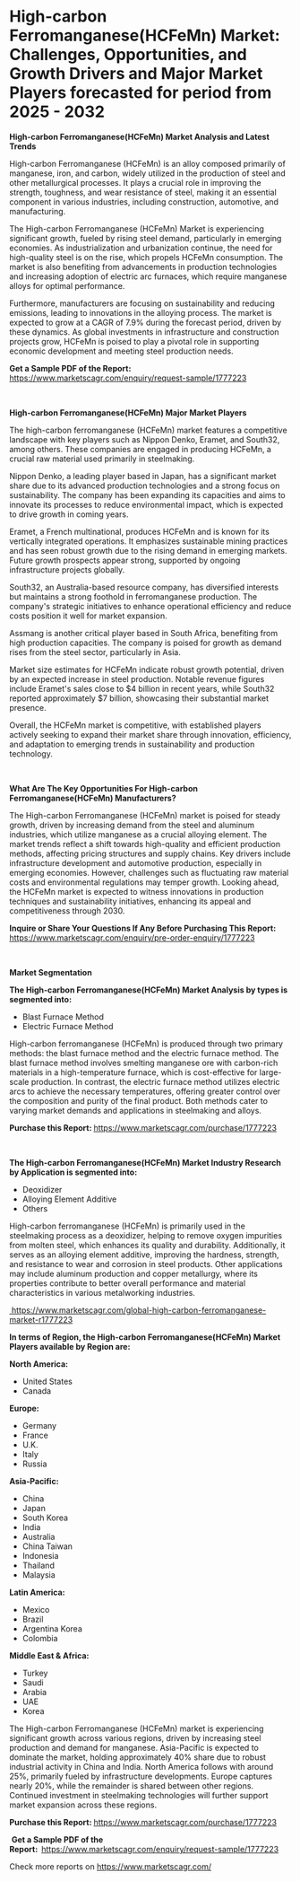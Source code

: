 <p><h1>High-carbon Ferromanganese(HCFeMn) Market: Challenges, Opportunities, and Growth Drivers and Major Market Players forecasted for period from 2025 - 2032</h1></p><p><strong>High-carbon Ferromanganese(HCFeMn) Market Analysis and Latest Trends</strong></p>
<p><p>High-carbon Ferromanganese (HCFeMn) is an alloy composed primarily of manganese, iron, and carbon, widely utilized in the production of steel and other metallurgical processes. It plays a crucial role in improving the strength, toughness, and wear resistance of steel, making it an essential component in various industries, including construction, automotive, and manufacturing.</p><p>The High-carbon Ferromanganese (HCFeMn) Market is experiencing significant growth, fueled by rising steel demand, particularly in emerging economies. As industrialization and urbanization continue, the need for high-quality steel is on the rise, which propels HCFeMn consumption. The market is also benefiting from advancements in production technologies and increasing adoption of electric arc furnaces, which require manganese alloys for optimal performance. </p><p>Furthermore, manufacturers are focusing on sustainability and reducing emissions, leading to innovations in the alloying process. The market is expected to grow at a CAGR of 7.9% during the forecast period, driven by these dynamics. As global investments in infrastructure and construction projects grow, HCFeMn is poised to play a pivotal role in supporting economic development and meeting steel production needs.</p></p>
<p><strong>Get a Sample PDF of the Report:&nbsp;</strong> <a href="https://www.marketscagr.com/enquiry/request-sample/1777223?utm_campaign=2648&utm_medium=2&utm_source=Github&utm_content=ia&utm_term=03042025&utm_id=high-carbon-ferromanganesehcfemn">https://www.marketscagr.com/enquiry/request-sample/1777223</a></p>
<p>&nbsp;</p>
<p><strong>High-carbon Ferromanganese(HCFeMn) Major Market Players</strong></p>
<p><p>The high-carbon ferromanganese (HCFeMn) market features a competitive landscape with key players such as Nippon Denko, Eramet, and South32, among others. These companies are engaged in producing HCFeMn, a crucial raw material used primarily in steelmaking.</p><p>Nippon Denko, a leading player based in Japan, has a significant market share due to its advanced production technologies and a strong focus on sustainability. The company has been expanding its capacities and aims to innovate its processes to reduce environmental impact, which is expected to drive growth in coming years.</p><p>Eramet, a French multinational, produces HCFeMn and is known for its vertically integrated operations. It emphasizes sustainable mining practices and has seen robust growth due to the rising demand in emerging markets. Future growth prospects appear strong, supported by ongoing infrastructure projects globally.</p><p>South32, an Australia-based resource company, has diversified interests but maintains a strong foothold in ferromanganese production. The company's strategic initiatives to enhance operational efficiency and reduce costs position it well for market expansion. </p><p>Assmang is another critical player based in South Africa, benefiting from high production capacities. The company is poised for growth as demand rises from the steel sector, particularly in Asia.</p><p>Market size estimates for HCFeMn indicate robust growth potential, driven by an expected increase in steel production. Notable revenue figures include Eramet's sales close to $4 billion in recent years, while South32 reported approximately $7 billion, showcasing their substantial market presence.</p><p>Overall, the HCFeMn market is competitive, with established players actively seeking to expand their market share through innovation, efficiency, and adaptation to emerging trends in sustainability and production technology.</p></p>
<p>&nbsp;</p>
<p><strong>What Are The Key Opportunities For High-carbon Ferromanganese(HCFeMn) Manufacturers?</strong></p>
<p><p>The High-carbon Ferromanganese (HCFeMn) market is poised for steady growth, driven by increasing demand from the steel and aluminum industries, which utilize manganese as a crucial alloying element. The market trends reflect a shift towards high-quality and efficient production methods, affecting pricing structures and supply chains. Key drivers include infrastructure development and automotive production, especially in emerging economies. However, challenges such as fluctuating raw material costs and environmental regulations may temper growth. Looking ahead, the HCFeMn market is expected to witness innovations in production techniques and sustainability initiatives, enhancing its appeal and competitiveness through 2030.</p></p>
<p><strong>Inquire or Share Your Questions If Any Before Purchasing This Report:</strong> <a href="https://www.marketscagr.com/enquiry/pre-order-enquiry/1777223?utm_campaign=2648&utm_medium=2&utm_source=Github&utm_content=ia&utm_term=03042025&utm_id=high-carbon-ferromanganesehcfemn">https://www.marketscagr.com/enquiry/pre-order-enquiry/1777223</a></p>
<p>&nbsp;</p>
<p><strong>Market Segmentation</strong></p>
<p><strong>The High-carbon Ferromanganese(HCFeMn) Market Analysis by types is segmented into:</strong></p>
<p><ul><li>Blast Furnace Method</li><li>Electric Furnace Method</li></ul></p>
<p><p>High-carbon ferromanganese (HCFeMn) is produced through two primary methods: the blast furnace method and the electric furnace method. The blast furnace method involves smelting manganese ore with carbon-rich materials in a high-temperature furnace, which is cost-effective for large-scale production. In contrast, the electric furnace method utilizes electric arcs to achieve the necessary temperatures, offering greater control over the composition and purity of the final product. Both methods cater to varying market demands and applications in steelmaking and alloys.</p></p>
<p><strong>Purchase this Report:&nbsp;</strong><a href="https://www.marketscagr.com/purchase/1777223?utm_campaign=2648&utm_medium=2&utm_source=Github&utm_content=ia&utm_term=03042025&utm_id=high-carbon-ferromanganesehcfemn">https://www.marketscagr.com/purchase/1777223</a></p>
<p>&nbsp;</p>
<p><strong>The High-carbon Ferromanganese(HCFeMn) Market Industry Research by Application is segmented into:</strong></p>
<p><ul><li>Deoxidizer</li><li>Alloying Element Additive</li><li>Others</li></ul></p>
<p><p>High-carbon ferromanganese (HCFeMn) is primarily used in the steelmaking process as a deoxidizer, helping to remove oxygen impurities from molten steel, which enhances its quality and durability. Additionally, it serves as an alloying element additive, improving the hardness, strength, and resistance to wear and corrosion in steel products. Other applications may include aluminum production and copper metallurgy, where its properties contribute to better overall performance and material characteristics in various metalworking industries.</p></p>
<p><a href="https://www.marketscagr.com/global-high-carbon-ferromanganese-market-r1777223?utm_campaign=2648&utm_medium=2&utm_source=Github&utm_content=ia&utm_term=03042025&utm_id=high-carbon-ferromanganesehcfemn">&nbsp;https://www.marketscagr.com/global-high-carbon-ferromanganese-market-r1777223</a></p>
<p><strong>In terms of Region, the High-carbon Ferromanganese(HCFeMn) Market Players available by Region are:</strong></p>
<p>
    <p> <strong> North America: </strong>
        <ul>
            <li>United States</li>
            <li>Canada</li>
        </ul>
        </p> 
    <p> <strong> Europe: </strong>
        <ul>
            <li>Germany</li>
            <li>France</li>
            <li>U.K.</li>
            <li>Italy</li>
            <li>Russia</li>
        </ul>
        </p> 
    <p> <strong> Asia-Pacific: </strong>
        <ul>
            <li>China</li>
            <li>Japan</li>
            <li>South Korea</li>
            <li>India</li>
            <li>Australia</li>
            <li>China Taiwan</li>
            <li>Indonesia</li>
            <li>Thailand</li>
            <li>Malaysia</li>
        </ul>
        </p> 
    <p> <strong> Latin America: </strong>
        <ul>
            <li>Mexico</li>
            <li>Brazil</li>
            <li>Argentina Korea</li>
            <li>Colombia</li>
        </ul>
        </p> 
    <p> <strong> Middle East & Africa: </strong>
        <ul>
            <li>Turkey</li>
            <li>Saudi</li>
            <li>Arabia</li>
            <li>UAE</li>
            <li>Korea</li>
        </ul>
    </p>
    </p>
<p><p>The High-carbon Ferromanganese (HCFeMn) market is experiencing significant growth across various regions, driven by increasing steel production and demand for manganese. Asia-Pacific is expected to dominate the market, holding approximately 40% share due to robust industrial activity in China and India. North America follows with around 25%, primarily fueled by infrastructure developments. Europe captures nearly 20%, while the remainder is shared between other regions. Continued investment in steelmaking technologies will further support market expansion across these regions.</p></p>
<p><strong>Purchase this Report: </strong><a href="https://www.marketscagr.com/purchase/1777223?utm_campaign=2648&utm_medium=2&utm_source=Github&utm_content=ia&utm_term=03042025&utm_id=high-carbon-ferromanganesehcfemn">https://www.marketscagr.com/purchase/1777223</a></p>
<p>&nbsp;<strong>Get a Sample PDF of the Report:&nbsp;&nbsp;</strong><a href="https://www.marketscagr.com/enquiry/request-sample/1777223?utm_campaign=2648&utm_medium=2&utm_source=Github&utm_content=ia&utm_term=03042025&utm_id=high-carbon-ferromanganesehcfemn">https://www.marketscagr.com/enquiry/request-sample/1777223</a></p>
<p><strong></strong></p>
<p>Check more reports on <a href="https://www.marketscagr.com/?utm_campaign=2648&utm_medium=2&utm_source=Github&utm_content=ia&utm_term=03042025&utm_id=high-carbon-ferromanganesehcfemn">https://www.marketscagr.com/</a></p>